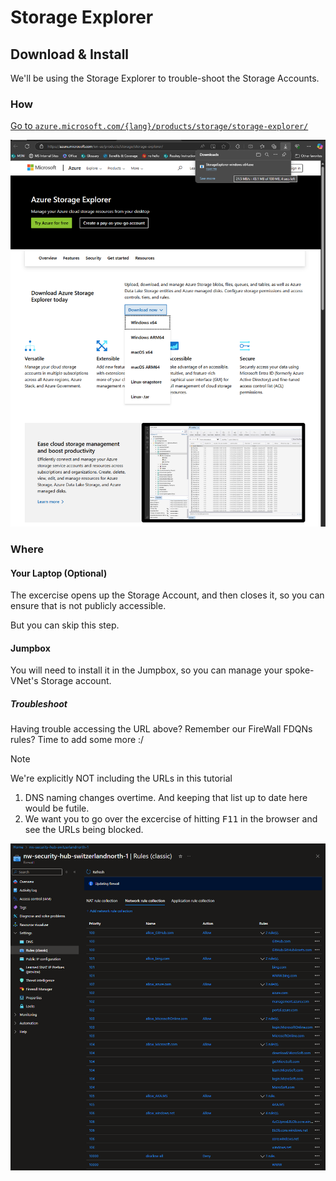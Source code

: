 # Storage Explorer

## Download & Install

We'll be using the Storage Explorer to trouble-shoot the Storage Accounts.

### How

[Go to `azure.microsoft.com/{lang}/products/storage/storage-explorer/`](https://azure.microsoft.com/en-us/products/storage/storage-explorer/?msockid=2f1cf2046f1769f8340ae3c86e1668c1#Download-4)

![Storage Explorer](../../../assets/img/azure/tools/storage_explorer/download.png)

### Where

#### Your Laptop (Optional)

The excercise opens up the Storage Account, and then closes it, so you can ensure that is not publicly accessible.

But you can skip this step.

#### Jumpbox

You will need to install it in the Jumpbox, so you can manage your spoke-VNet's Storage account.

##### Troubleshoot

Having trouble accessing the URL above? Remember our FireWall FDQNs rules? Time to add some more :/

> [!NOTE]
> We're explicitly NOT including the URLs in this tutorial

1. DNS naming changes overtime. And keeping that list up to date here would be futile.
1. We want you to go over the excercise of hitting <kbd>F11</kbd> in the browser and see the URLs being blocked.

![Rules](../../../assets/img/azure/solution/vnets/hub/fw/rules/n.png)
